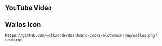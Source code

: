 ## YouTube Video

## Wallos Icon

```text
https://github.com/walkxcode/dashboard-icons/blob/main/png/wallos.png?raw=true
```
